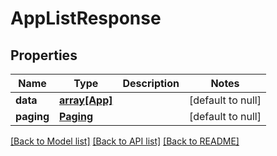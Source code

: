 # AppListResponse

## Properties
Name | Type | Description | Notes
------------ | ------------- | ------------- | -------------
**data** | [**array[App]**](App.md) |  | [default to null]
**paging** | [**Paging**](Paging.md) |  | [default to null]

[[Back to Model list]](../README.md#documentation-for-models) [[Back to API list]](../README.md#documentation-for-api-endpoints) [[Back to README]](../README.md)


